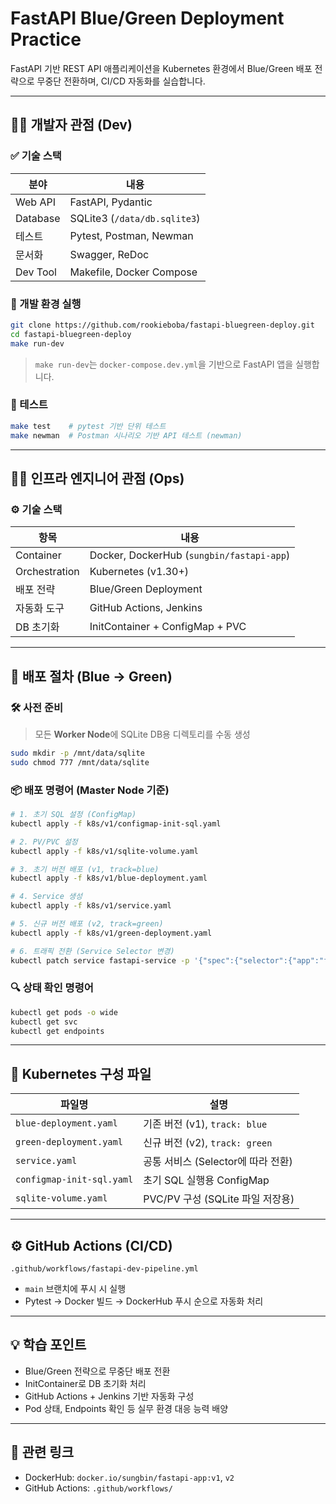 # FastAPI Blue/Green Deployment Practice

FastAPI 기반 REST API 애플리케이션을 Kubernetes 환경에서 Blue/Green 배포 전략으로 무중단 전환하며, CI/CD 자동화를 실습합니다.

---

## 🧑‍💻 개발자 관점 (Dev)

### ✅ 기술 스택

| 분야     | 내용                      |
|----------|---------------------------|
| Web API  | FastAPI, Pydantic         |
| Database | SQLite3 (`/data/db.sqlite3`) |
| 테스트   | Pytest, Postman, Newman   |
| 문서화   | Swagger, ReDoc            |
| Dev Tool | Makefile, Docker Compose  |

### 🔧 개발 환경 실행

```bash
git clone https://github.com/rookieboba/fastapi-bluegreen-deploy.git
cd fastapi-bluegreen-deploy
make run-dev
```

> `make run-dev`는 `docker-compose.dev.yml`을 기반으로 FastAPI 앱을 실행합니다.

### 🧪 테스트

```bash
make test    # pytest 기반 단위 테스트
make newman  # Postman 시나리오 기반 API 테스트 (newman)
```

---

## 👷‍♂️ 인프라 엔지니어 관점 (Ops)

### ⚙️ 기술 스택

| 항목         | 내용                                               |
|--------------|----------------------------------------------------|
| Container    | Docker, DockerHub (`sungbin/fastapi-app`)         |
| Orchestration | Kubernetes (v1.30+)                               |
| 배포 전략     | Blue/Green Deployment                             |
| 자동화 도구  | GitHub Actions, Jenkins                           |
| DB 초기화     | InitContainer + ConfigMap + PVC                   |

---

## 🚀 배포 절차 (Blue → Green)

### 🛠 사전 준비

> 모든 **Worker Node**에 SQLite DB용 디렉토리를 수동 생성

```bash
sudo mkdir -p /mnt/data/sqlite
sudo chmod 777 /mnt/data/sqlite
```

### 📦 배포 명령어 (Master Node 기준)

```bash
# 1. 초기 SQL 설정 (ConfigMap)
kubectl apply -f k8s/v1/configmap-init-sql.yaml

# 2. PV/PVC 설정
kubectl apply -f k8s/v1/sqlite-volume.yaml

# 3. 초기 버전 배포 (v1, track=blue)
kubectl apply -f k8s/v1/blue-deployment.yaml

# 4. Service 생성
kubectl apply -f k8s/v1/service.yaml

# 5. 신규 버전 배포 (v2, track=green)
kubectl apply -f k8s/v1/green-deployment.yaml

# 6. 트래픽 전환 (Service Selector 변경)
kubectl patch service fastapi-service -p '{"spec":{"selector":{"app":"fastapi", "track":"green"}}}'
```

### 🔍 상태 확인 명령어

```bash
kubectl get pods -o wide
kubectl get svc
kubectl get endpoints
```

---

## 📂 Kubernetes 구성 파일

| 파일명                          | 설명                                 |
|----------------------------------|--------------------------------------|
| `blue-deployment.yaml`          | 기존 버전 (v1), `track: blue`        |
| `green-deployment.yaml`         | 신규 버전 (v2), `track: green`       |
| `service.yaml`                  | 공통 서비스 (Selector에 따라 전환)  |
| `configmap-init-sql.yaml`       | 초기 SQL 실행용 ConfigMap            |
| `sqlite-volume.yaml`            | PVC/PV 구성 (SQLite 파일 저장용)     |

---

## ⚙️ GitHub Actions (CI/CD)

`.github/workflows/fastapi-dev-pipeline.yml`  
- `main` 브랜치에 푸시 시 실행  
- Pytest → Docker 빌드 → DockerHub 푸시 순으로 자동화 처리

---

## 💡 학습 포인트

- Blue/Green 전략으로 무중단 배포 전환  
- InitContainer로 DB 초기화 처리  
- GitHub Actions + Jenkins 기반 자동화 구성  
- Pod 상태, Endpoints 확인 등 실무 환경 대응 능력 배양

---

## 🔗 관련 링크

- DockerHub: `docker.io/sungbin/fastapi-app:v1`, `v2`
- GitHub Actions: `.github/workflows/`
